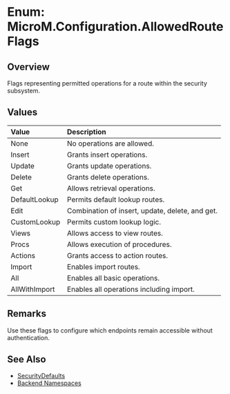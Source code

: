 # Enum: MicroM.Configuration.AllowedRouteFlags

## Overview
Flags representing permitted operations for a route within the security subsystem.

## Values
| Value | Description |
|:--|:--|
| None | No operations are allowed. |
| Insert | Grants insert operations. |
| Update | Grants update operations. |
| Delete | Grants delete operations. |
| Get | Allows retrieval operations. |
| DefaultLookup | Permits default lookup routes. |
| Edit | Combination of insert, update, delete, and get. |
| CustomLookup | Permits custom lookup logic. |
| Views | Allows access to view routes. |
| Procs | Allows execution of procedures. |
| Actions | Grants access to action routes. |
| Import | Enables import routes. |
| All | Enables all basic operations. |
| AllWithImport | Enables all operations including import. |

## Remarks
Use these flags to configure which endpoints remain accessible without authentication.

## See Also
- [SecurityDefaults](SecurityDefaults.md)
- [Backend Namespaces](../index.md)
